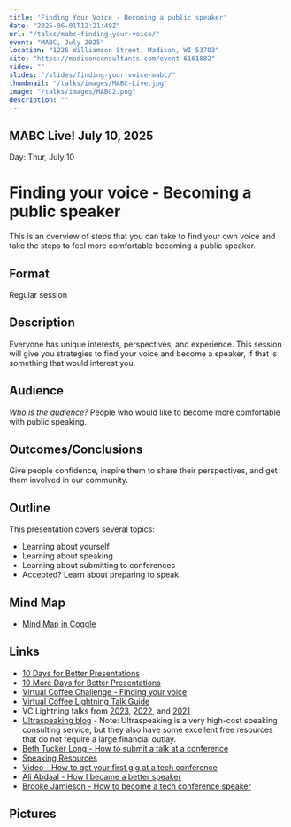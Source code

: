 ```yaml
---
title: 'Finding Your Voice - Becoming a public speaker'
date: "2025-06-01T12:21:49Z"
url: "/talks/mabc-finding-your-voice/"
event: "MABC, July 2025"
location: "1226 Williamson Street, Madison, WI 53703"
site: "https://madisonconsultants.com/event-6161882"
video: ""
slides: "/slides/finding-your-voice-mabc/"
thumbnail: "/talks/images/MABC-Live.jpg"
image: "/talks/images/MABC2.png"
description: ""
---
```

## MABC Live! July 10, 2025

Day: Thur, July 10 

# Finding your voice - Becoming a public speaker
This is an overview of steps that you can take to find your own voice and take the steps to feel more comfortable becoming a public speaker.

## Format
Regular session 

## Description
Everyone has unique interests, perspectives, and experience.  This session will give you strategies to find your voice and become a speaker, if that is something that would interest you.

## Audience
*Who is the audience?*
People who would like to become more comfortable with public speaking.

## Outcomes/Conclusions
Give people confidence, inspire them to share their perspectives, and get them involved in our community.

## Outline
This presentation covers several topics:
- Learning about yourself
- Learning about speaking
- Learning about submitting to conferences
- Accepted? Learn about preparing to speak.

## Mind Map
- [Mind Map in Coggle](https://coggle.it/diagram/Zkv4VAQxRwpIgG65/t/finding-your-voice-becoming-a-speaker/381b7a555829d4004b5c861428f79e9a2313948d34539c577f43753033fb36f3)

## Links
- [10 Days for Better Presentations](https://leanpub.com/10days-betterpresentations)
- [10 More Days for Better Presentations](https://leanpub.com/10dc-more-present)
- [Virtual Coffee Challenge - Finding your voice](https://virtualcoffee.io/monthlychallenges/apr-2024)
- [Virtual Coffee Lightning Talk Guide](https://virtualcoffee.io/assets/pdfs/lightning-talk-guide.pdf)
- VC Lightning talks from [2023](https://youtube.com/playlist?list=PLh9uT23TA65jtVEGgWo-DNVAcq7PnDV2r&si=L5r9djkxGLXGcjmC), [2022](https://youtube.com/playlist?list=PLh9uT23TA65gwNgoeeZ21XWlxLOwxs3Ls&si=FX3xBXJGdVryeFQn), and [2021](https://youtube.com/playlist?list=PLh9uT23TA65infGqUUaVibI0IssI0G6NY&si=chWy3mb2GB3YpiDU)
- [Ultraspeaking blog](https://ultraspeaking.com/blog/) - Note: Ultraspeaking is a very high-cost speaking consulting service, but they also have some excellent free resources that do not require a large financial outlay.
- [Beth Tucker Long - How to submit a talk at a conference](https://alittleofboth.com/2014/01/how-to-submit-a-talk-to-a-conference/)
- [Speaking Resources](https://matthewturland.com/2014/07/15/speaking-resources/)
- [Video - How to get your first gig at a tech conference](https://youtu.be/0-BkCkAiso8?si=4QoWftFF0y239-x6)
- [Ali Abdaal - How I became a better speaker](https://youtu.be/jeSkdpQQtz4?si=QK4pD7JyVKMP_Q3f)
- [Brooke Jamieson - How to become a tech conference speaker](https://youtu.be/u5ub-KP_2N4?si=41EMXNqZ8DevuJko)

## Pictures
